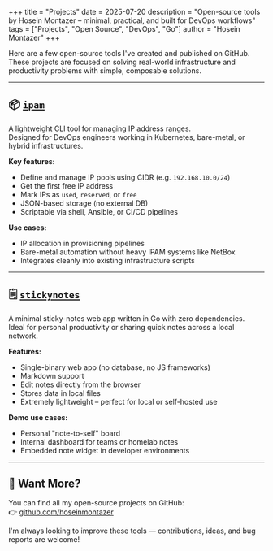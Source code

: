 +++
title = "Projects"
date = 2025-07-20
description = "Open-source tools by Hosein Montazer – minimal, practical, and built for DevOps workflows"
tags = ["Projects", "Open Source", "DevOps", "Go"]
author = "Hosein Montazer"
+++

Here are a few open-source tools I've created and published on GitHub. These projects are focused on solving real-world infrastructure and productivity problems with simple, composable solutions.

---

## 📦 [`ipam`](https://github.com/hoseinmontazer/ipam)

A lightweight CLI tool for managing IP address ranges.  
Designed for DevOps engineers working in Kubernetes, bare-metal, or hybrid infrastructures.

**Key features:**

- Define and manage IP pools using CIDR (e.g. `192.168.10.0/24`)
- Get the first free IP address
- Mark IPs as `used`, `reserved`, or `free`
- JSON-based storage (no external DB)
- Scriptable via shell, Ansible, or CI/CD pipelines

**Use cases:**

- IP allocation in provisioning pipelines
- Bare-metal automation without heavy IPAM systems like NetBox
- Integrates cleanly into existing infrastructure scripts

---

## 🗒️ [`stickynotes`](https://github.com/hoseinmontazer/stickynotes)

A minimal sticky-notes web app written in Go with zero dependencies.  
Ideal for personal productivity or sharing quick notes across a local network.

**Features:**

- Single-binary web app (no database, no JS frameworks)
- Markdown support
- Edit notes directly from the browser
- Stores data in local files
- Extremely lightweight – perfect for local or self-hosted use

**Demo use cases:**

- Personal "note-to-self" board
- Internal dashboard for teams or homelab notes
- Embedded note widget in developer environments

---

## 🔗 Want More?

You can find all my open-source projects on GitHub:  
👉 [github.com/hoseinmontazer](https://github.com/hoseinmontazer)

I'm always looking to improve these tools — contributions, ideas, and bug reports are welcome!
